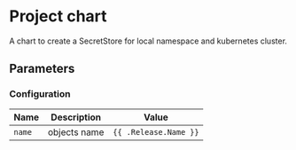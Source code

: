 # Project chart

A chart to create a SecretStore for local namespace and kubernetes cluster.

## Parameters

### Configuration

| Name   | Description  | Value                 |
| ------ | ------------ | --------------------- |
| `name` | objects name | `{{ .Release.Name }}` |

